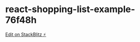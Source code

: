 # react-shopping-list-example-76f48h

[Edit on StackBlitz ⚡️](https://stackblitz.com/edit/react-shopping-list-example-76f48h)